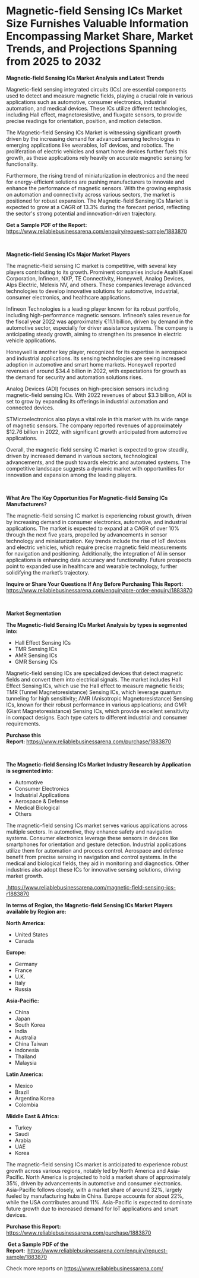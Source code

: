 <p><h1>Magnetic-field Sensing ICs Market Size Furnishes Valuable Information Encompassing Market Share, Market Trends, and Projections Spanning from 2025 to 2032</h1></p><p><strong>Magnetic-field Sensing ICs Market Analysis and Latest Trends</strong></p>
<p><p>Magnetic-field sensing integrated circuits (ICs) are essential components used to detect and measure magnetic fields, playing a crucial role in various applications such as automotive, consumer electronics, industrial automation, and medical devices. These ICs utilize different technologies, including Hall effect, magnetoresistive, and fluxgate sensors, to provide precise readings for orientation, position, and motion detection.</p><p>The Magnetic-field Sensing ICs Market is witnessing significant growth driven by the increasing demand for advanced sensing technologies in emerging applications like wearables, IoT devices, and robotics. The proliferation of electric vehicles and smart home devices further fuels this growth, as these applications rely heavily on accurate magnetic sensing for functionality.</p><p>Furthermore, the rising trend of miniaturization in electronics and the need for energy-efficient solutions are pushing manufacturers to innovate and enhance the performance of magnetic sensors. With the growing emphasis on automation and connectivity across various sectors, the market is positioned for robust expansion. The Magnetic-field Sensing ICs Market is expected to grow at a CAGR of 13.3% during the forecast period, reflecting the sector's strong potential and innovation-driven trajectory.</p></p>
<p><strong>Get a Sample PDF of the Report:&nbsp;</strong> <a href="https://www.reliablebusinessarena.com/enquiry/request-sample/1883870?utm_campaign=3535&utm_medium=2&utm_source=Github&utm_content=ia&utm_term=07042025&utm_id=magnetic-field-sensing-ics">https://www.reliablebusinessarena.com/enquiry/request-sample/1883870</a></p>
<p>&nbsp;</p>
<p><strong>Magnetic-field Sensing ICs Major Market Players</strong></p>
<p><p>The magnetic-field sensing IC market is competitive, with several key players contributing to its growth. Prominent companies include Asahi Kasei Corporation, Infineon, NXP, TE Connectivity, Honeywell, Analog Devices, Alps Electric, Melexis NV, and others. These companies leverage advanced technologies to develop innovative solutions for automotive, industrial, consumer electronics, and healthcare applications.</p><p>Infineon Technologies is a leading player known for its robust portfolio, including high-performance magnetic sensors. Infineon’s sales revenue for the fiscal year 2022 was approximately €11.1 billion, driven by demand in the automotive sector, especially for driver assistance systems. The company is anticipating steady growth, aiming to strengthen its presence in electric vehicle applications.</p><p>Honeywell is another key player, recognized for its expertise in aerospace and industrial applications. Its sensing technologies are seeing increased adoption in automotive and smart home markets. Honeywell reported revenues of around $34.4 billion in 2022, with expectations for growth as the demand for security and automation solutions rises.</p><p>Analog Devices (ADI) focuses on high-precision sensors including magnetic-field sensing ICs. With 2022 revenues of about $3.3 billion, ADI is set to grow by expanding its offerings in industrial automation and connected devices.</p><p>STMicroelectronics also plays a vital role in this market with its wide range of magnetic sensors. The company reported revenues of approximately $12.76 billion in 2022, with significant growth anticipated from automotive applications.</p><p>Overall, the magnetic-field sensing IC market is expected to grow steadily, driven by increased demand in various sectors, technological advancements, and the push towards electric and automated systems. The competitive landscape suggests a dynamic market with opportunities for innovation and expansion among the leading players.</p></p>
<p>&nbsp;</p>
<p><strong>What Are The Key Opportunities For Magnetic-field Sensing ICs Manufacturers?</strong></p>
<p><p>The magnetic-field sensing IC market is experiencing robust growth, driven by increasing demand in consumer electronics, automotive, and industrial applications. The market is expected to expand at a CAGR of over 10% through the next five years, propelled by advancements in sensor technology and miniaturization. Key trends include the rise of IoT devices and electric vehicles, which require precise magnetic field measurements for navigation and positioning. Additionally, the integration of AI in sensor applications is enhancing data accuracy and functionality. Future prospects point to expanded use in healthcare and wearable technology, further solidifying the market’s trajectory.</p></p>
<p><strong>Inquire or Share Your Questions If Any Before Purchasing This Report:</strong> <a href="https://www.reliablebusinessarena.com/enquiry/pre-order-enquiry/1883870?utm_campaign=3535&utm_medium=2&utm_source=Github&utm_content=ia&utm_term=07042025&utm_id=magnetic-field-sensing-ics">https://www.reliablebusinessarena.com/enquiry/pre-order-enquiry/1883870</a></p>
<p>&nbsp;</p>
<p><strong>Market Segmentation</strong></p>
<p><strong>The Magnetic-field Sensing ICs Market Analysis by types is segmented into:</strong></p>
<p><ul><li>Hall Effect Sensing ICs</li><li>TMR Sensing ICs</li><li>AMR Sensing ICs</li><li>GMR Sensing ICs</li></ul></p>
<p><p>Magnetic-field sensing ICs are specialized devices that detect magnetic fields and convert them into electrical signals. The market includes Hall Effect Sensing ICs, which use the Hall effect to measure magnetic fields; TMR (Tunnel Magnetoresistance) Sensing ICs, which leverage quantum tunneling for high sensitivity; AMR (Anisotropic Magnetoresistance) Sensing ICs, known for their robust performance in various applications; and GMR (Giant Magnetoresistance) Sensing ICs, which provide excellent sensitivity in compact designs. Each type caters to different industrial and consumer requirements.</p></p>
<p><strong>Purchase this Report:&nbsp;</strong><a href="https://www.reliablebusinessarena.com/purchase/1883870?utm_campaign=3535&utm_medium=2&utm_source=Github&utm_content=ia&utm_term=07042025&utm_id=magnetic-field-sensing-ics">https://www.reliablebusinessarena.com/purchase/1883870</a></p>
<p>&nbsp;</p>
<p><strong>The Magnetic-field Sensing ICs Market Industry Research by Application is segmented into:</strong></p>
<p><ul><li>Automotive</li><li>Consumer Electronics</li><li>Industrial Applications</li><li>Aerospace & Defense</li><li>Medical Biological</li><li>Others</li></ul></p>
<p><p>The magnetic-field sensing ICs market serves various applications across multiple sectors. In automotive, they enhance safety and navigation systems. Consumer electronics leverage these sensors in devices like smartphones for orientation and gesture detection. Industrial applications utilize them for automation and process control. Aerospace and defense benefit from precise sensing in navigation and control systems. In the medical and biological fields, they aid in monitoring and diagnostics. Other industries also adopt these ICs for innovative sensing solutions, driving market growth.</p></p>
<p><a href="https://www.reliablebusinessarena.com/magnetic-field-sensing-ics-r1883870?utm_campaign=3535&utm_medium=2&utm_source=Github&utm_content=ia&utm_term=07042025&utm_id=magnetic-field-sensing-ics">&nbsp;https://www.reliablebusinessarena.com/magnetic-field-sensing-ics-r1883870</a></p>
<p><strong>In terms of Region, the Magnetic-field Sensing ICs Market Players available by Region are:</strong></p>
<p>
    <p> <strong> North America: </strong>
        <ul>
            <li>United States</li>
            <li>Canada</li>
        </ul>
        </p> 
    <p> <strong> Europe: </strong>
        <ul>
            <li>Germany</li>
            <li>France</li>
            <li>U.K.</li>
            <li>Italy</li>
            <li>Russia</li>
        </ul>
        </p> 
    <p> <strong> Asia-Pacific: </strong>
        <ul>
            <li>China</li>
            <li>Japan</li>
            <li>South Korea</li>
            <li>India</li>
            <li>Australia</li>
            <li>China Taiwan</li>
            <li>Indonesia</li>
            <li>Thailand</li>
            <li>Malaysia</li>
        </ul>
        </p> 
    <p> <strong> Latin America: </strong>
        <ul>
            <li>Mexico</li>
            <li>Brazil</li>
            <li>Argentina Korea</li>
            <li>Colombia</li>
        </ul>
        </p> 
    <p> <strong> Middle East & Africa: </strong>
        <ul>
            <li>Turkey</li>
            <li>Saudi</li>
            <li>Arabia</li>
            <li>UAE</li>
            <li>Korea</li>
        </ul>
    </p>
    </p>
<p><p>The magnetic-field sensing ICs market is anticipated to experience robust growth across various regions, notably led by North America and Asia-Pacific. North America is projected to hold a market share of approximately 35%, driven by advancements in automotive and consumer electronics. Asia-Pacific follows closely, with a market share of around 32%, largely fueled by manufacturing hubs in China. Europe accounts for about 22%, while the USA contributes around 11%. Asia-Pacific is expected to dominate future growth due to increased demand for IoT applications and smart devices.</p></p>
<p><strong>Purchase this Report: </strong><a href="https://www.reliablebusinessarena.com/purchase/1883870?utm_campaign=3535&utm_medium=2&utm_source=Github&utm_content=ia&utm_term=07042025&utm_id=magnetic-field-sensing-ics">https://www.reliablebusinessarena.com/purchase/1883870</a></p>
<p>&nbsp;<strong>Get a Sample PDF of the Report:&nbsp;&nbsp;</strong><a href="https://www.reliablebusinessarena.com/enquiry/request-sample/1883870?utm_campaign=3535&utm_medium=2&utm_source=Github&utm_content=ia&utm_term=07042025&utm_id=magnetic-field-sensing-ics">https://www.reliablebusinessarena.com/enquiry/request-sample/1883870</a></p>
<p><strong></strong></p>
<p>Check more reports on <a href="https://www.reliablebusinessarena.com/?utm_campaign=3535&utm_medium=2&utm_source=Github&utm_content=ia&utm_term=07042025&utm_id=magnetic-field-sensing-ics">https://www.reliablebusinessarena.com/</a></p>